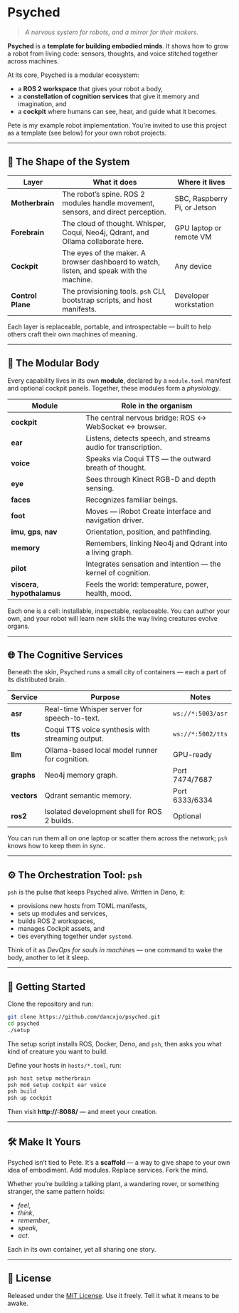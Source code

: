 # Psyched

> *A nervous system for robots, and a mirror for their makers.*

**Psyched** is a **template for building embodied minds**.
It shows how to grow a robot from living code: sensors, thoughts, and voice stitched together across machines.

At its core, Psyched is a modular ecosystem:

* a **ROS 2 workspace** that gives your robot a body,
* a **constellation of cognition services** that give it memory and imagination, and
* a **cockpit** where humans can see, hear, and guide what it becomes.

Pete is my example robot implementation. You're invited to use this project as a template (see below) for your own robot projects.

---

## 🧭 The Shape of the System

| Layer             | What it does                                                                             | Where it lives               |
| ----------------- | ---------------------------------------------------------------------------------------- | ---------------------------- |
| **Motherbrain**   | The robot’s spine. ROS 2 modules handle movement, sensors, and direct perception.        | SBC, Raspberry Pi, or Jetson |
| **Forebrain**     | The cloud of thought. Whisper, Coqui, Neo4j, Qdrant, and Ollama collaborate here.        | GPU laptop or remote VM      |
| **Cockpit**       | The eyes of the maker. A browser dashboard to watch, listen, and speak with the machine. | Any device                   |
| **Control Plane** | The provisioning tools. `psh` CLI, bootstrap scripts, and host manifests.                      | Developer workstation        |

Each layer is replaceable, portable, and introspectable — built to help others craft their own machines of meaning.

---

## 🧩 The Modular Body

Every capability lives in its own **module**, declared by a `module.toml` manifest and optional cockpit panels.
Together, these modules form a *physiology*.

| Module                        | Role in the organism                                          |
| ----------------------------- | ------------------------------------------------------------- |
| **cockpit**                   | The central nervous bridge: ROS ↔ WebSocket ↔ browser.        |
| **ear**                       | Listens, detects speech, and streams audio for transcription. |
| **voice**                     | Speaks via Coqui TTS — the outward breath of thought.         |
| **eye**                       | Sees through Kinect RGB-D and depth sensing.                  |
| **faces**                     | Recognizes familiar beings.                                   |
| **foot**                      | Moves — iRobot Create interface and navigation driver.        |
| **imu**, **gps**, **nav**     | Orientation, position, and pathfinding.                       |
| **memory**                    | Remembers, linking Neo4j and Qdrant into a living graph.      |
| **pilot**                     | Integrates sensation and intention — the kernel of cognition. |
| **viscera**, **hypothalamus** | Feels the world: temperature, power, health, mood.            |

Each one is a cell: installable, inspectable, replaceable. You can author your own, and your robot will learn new skills the way living creatures evolve organs.

---

## 🌐 The Cognitive Services

Beneath the skin, Psyched runs a small city of containers — each a part of its distributed brain.

| Service     | Purpose                                          | Notes             |
| ----------- | ------------------------------------------------ | ----------------- |
| **asr**     | Real-time Whisper server for speech-to-text.     | `ws://*:5003/asr` |
| **tts**     | Coqui TTS voice synthesis with streaming output. | `ws://*:5002/tts` |
| **llm**     | Ollama-based local model runner for cognition.   | GPU-ready         |
| **graphs**  | Neo4j memory graph.                              | Port 7474/7687    |
| **vectors** | Qdrant semantic memory.                          | Port 6333/6334    |
| **ros2**    | Isolated development shell for ROS 2 builds.     | Optional          |

You can run them all on one laptop or scatter them across the network; `psh` knows how to keep them in sync.

---

## ⚙️ The Orchestration Tool: `psh`

`psh` is the pulse that keeps Psyched alive. Written in Deno, it:

* provisions new hosts from TOML manifests,
* sets up modules and services,
* builds ROS 2 workspaces,
* manages Cockpit assets, and
* ties everything together under `systemd`.

Think of it as *DevOps for souls in machines* — one command to wake the body, another to let it sleep.

---

## 🌱 Getting Started

Clone the repository and run:

```bash
git clone https://github.com/dancxjo/psyched.git
cd psyched
./setup
```

The setup script installs ROS, Docker, Deno, and `psh`, then asks you what kind of creature you want to build.

Define your hosts in `hosts/*.toml`, run:

```bash
psh host setup motherbrain
psh mod setup cockpit ear voice
psh build
psh up cockpit
```

Then visit **http://<robot-ip>:8088/** — and meet your creation.

---

## 🛠️ Make It Yours

Psyched isn’t tied to Pete.
It’s a **scaffold** — a way to give shape to your own idea of embodiment.
Add modules. Replace services. Fork the mind.

Whether you’re building a talking plant, a wandering rover, or something stranger,
the same pattern holds:

* *feel*,
* *think*,
* *remember*,
* *speak*,
* *act*.

Each in its own container, yet all sharing one story.

---

## 📜 License

Released under the [MIT License](LICENSE).
Use it freely. Tell it what it means to be awake.

